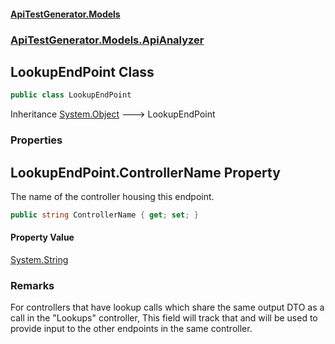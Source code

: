 #### [ApiTestGenerator.Models](ApiTestGenerator.Models.md 'ApiTestGenerator.Models')
### [ApiTestGenerator.Models.ApiAnalyzer](ApiTestGenerator.Models.md#ApiTestGenerator.Models.ApiAnalyzer 'ApiTestGenerator.Models.ApiAnalyzer')

## LookupEndPoint Class

```csharp
public class LookupEndPoint
```

Inheritance [System.Object](https://docs.microsoft.com/en-us/dotnet/api/System.Object 'System.Object') &#129106; LookupEndPoint
### Properties

<a name='ApiTestGenerator.Models.ApiAnalyzer.LookupEndPoint.ControllerName'></a>

## LookupEndPoint.ControllerName Property

The name of the controller housing this endpoint.

```csharp
public string ControllerName { get; set; }
```

#### Property Value
[System.String](https://docs.microsoft.com/en-us/dotnet/api/System.String 'System.String')

### Remarks
For controllers that have lookup calls which share
the same output DTO as a call in the "Lookups" controller,
This field will track that and will be used to provide
input to the other endpoints in the same controller.